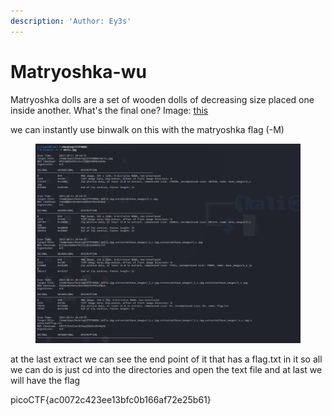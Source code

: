 ```yaml
---
description: 'Author: Ey3s'
---
```


# Matryoshka-wu

Matryoshka dolls are a set of wooden dolls of decreasing size placed one inside another. What's the final one? Image: [this](https://mercury.picoctf.net/static/b6205dd933ec01c022c4e6acbdf11116/dolls.jpg)

we can instantly use binwalk on this with the matryoshka flag (-M)

<figure><img src="../../../../.gitbook/assets/image (6).png" alt=""><figcaption></figcaption></figure>

at the last extract we can see the end point of it that has a flag.txt in it so all we can do is just cd into the directories and open the text file and at last we will have the flag

picoCTF{ac0072c423ee13bfc0b166af72e25b61}
